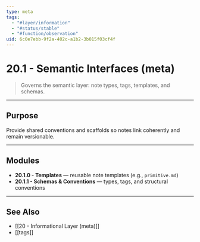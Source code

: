 ```yaml
---
type: meta
tags:
  - "#layer/information"
  - "#status/stable"
  - "#function/observation"
uid: 6c0e7ebb-9f2a-402c-a1b2-3b015f03cf4f
---
```


# 20.1 - Semantic Interfaces (meta)

> Governs the semantic layer: note types, tags, templates, and schemas.

---

## Purpose

Provide shared conventions and scaffolds so notes link coherently and remain versionable.

---

## Modules

- **20.1.0 - Templates** — reusable note templates (e.g., `primitive.md`)
- **20.1.1 - Schemas & Conventions** — types, tags, and structural conventions

---

## See Also

- [[20 - Informational Layer (meta)]]
- [[tags]]
